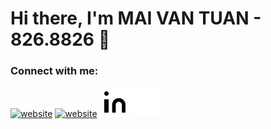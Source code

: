 # Hi there, I'm MAI VAN TUAN - 826.8826 👋 
### Connect with me:
[![website](./img/facebook-dark1.svg)](https://www.facebook.com/vahtyah/#gh-dark-mode-only)
[![website](./img/facebook-light.svg)](https://www.facebook.com/vahtyah/#gh-light-mode-only)
[![website](./img/linkedin-light.svg)](https://www.linkedin.com/in/vahtyah/#gh-light-mode-only)
[![website](./img/linkedin-dark.svg)](https://www.linkedin.com/in/vahtyah/#gh-dark-mode-only)
